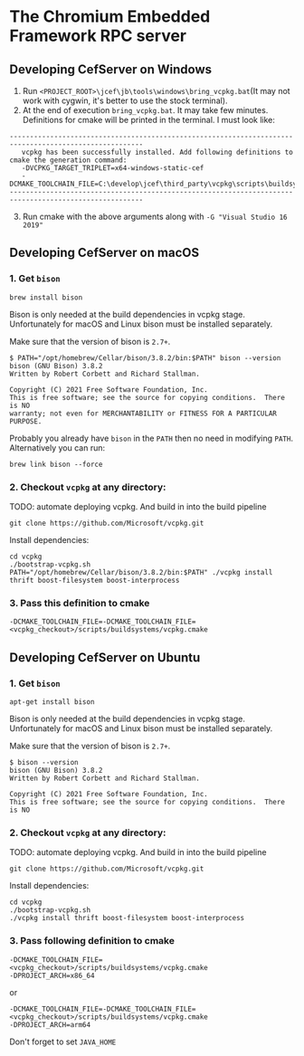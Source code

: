 # The Chromium Embedded Framework RPC server

## Developing CefServer on Windows

1. Run `<PROJECT_ROOT>\jcef\jb\tools\windows\bring_vcpkg.bat`(It may not work with cygwin, it's better to use the stock terminal).
2. At the end of execution `bring_vcpkg.bat`. It may take few minutes. Definitions for cmake will be printed in the terminal. I must look like: 
```
-------------------------------------------------------------------------------------------------------
   vcpkg has been successfully installed. Add following definitions to cmake the generation command:
   -DVCPKG_TARGET_TRIPLET=x64-windows-static-cef
   -DCMAKE_TOOLCHAIN_FILE=C:\develop\jcef\third_party\vcpkg\scripts\buildsystems\vcpkg.cmake
-------------------------------------------------------------------------------------------------------
```
3. Run cmake with the above arguments along with `-G "Visual Studio 16 2019"`

## Developing CefServer on macOS
### 1. Get `bison`
```
brew install bison
```
Bison is only needed at the build dependencies in vcpkg stage.
Unfortunately for macOS and Linux bison must be installed separately.

Make sure that the version of bison is `2.7+`.
```
$ PATH="/opt/homebrew/Cellar/bison/3.8.2/bin:$PATH" bison --version
bison (GNU Bison) 3.8.2
Written by Robert Corbett and Richard Stallman.

Copyright (C) 2021 Free Software Foundation, Inc.
This is free software; see the source for copying conditions.  There is NO
warranty; not even for MERCHANTABILITY or FITNESS FOR A PARTICULAR PURPOSE.
``` 
Probably you already have `bison` in the `PATH` then no need in modifying `PATH`. 
Alternatively you can run:
```
brew link bison --force
```

### 2. Checkout `vcpkg` at any directory:
TODO: automate deploying vcpkg. And build in into the build pipeline
```
git clone https://github.com/Microsoft/vcpkg.git
```
Install dependencies:
```
cd vcpkg
./bootstrap-vcpkg.sh
PATH="/opt/homebrew/Cellar/bison/3.8.2/bin:$PATH" ./vcpkg install thrift boost-filesystem boost-interprocess
```

### 3. Pass this definition to cmake
`-DCMAKE_TOOLCHAIN_FILE=-DCMAKE_TOOLCHAIN_FILE=<vcpkg_checkout>/scripts/buildsystems/vcpkg.cmake`

## Developing CefServer on Ubuntu
### 1. Get `bison`
```
apt-get install bison
```
Bison is only needed at the build dependencies in vcpkg stage.
Unfortunately for macOS and Linux bison must be installed separately.

Make sure that the version of bison is `2.7+`.
```
$ bison --version
bison (GNU Bison) 3.8.2
Written by Robert Corbett and Richard Stallman.

Copyright (C) 2021 Free Software Foundation, Inc.
This is free software; see the source for copying conditions.  There is NO
``` 

### 2. Checkout `vcpkg` at any directory:
TODO: automate deploying vcpkg. And build in into the build pipeline
```
git clone https://github.com/Microsoft/vcpkg.git
```
Install dependencies:
```
cd vcpkg
./bootstrap-vcpkg.sh
./vcpkg install thrift boost-filesystem boost-interprocess
```

### 3. Pass following definition to cmake
```
-DCMAKE_TOOLCHAIN_FILE=<vcpkg_checkout>/scripts/buildsystems/vcpkg.cmake
-DPROJECT_ARCH=x86_64
```
or
```
-DCMAKE_TOOLCHAIN_FILE=-DCMAKE_TOOLCHAIN_FILE=<vcpkg_checkout>/scripts/buildsystems/vcpkg.cmake
-DPROJECT_ARCH=arm64
```
Don't forget to set `JAVA_HOME`